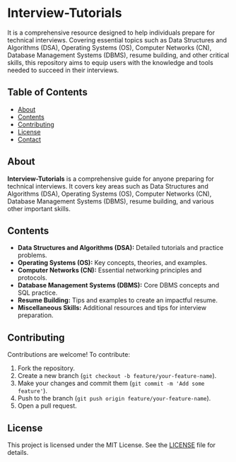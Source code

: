 
# Interview-Tutorials

It is a comprehensive resource designed to help individuals prepare for technical interviews. Covering essential topics such as Data Structures and Algorithms (DSA), Operating Systems (OS), Computer Networks (CN), Database Management Systems (DBMS), resume building, and other critical skills, this repository aims to equip users with the knowledge and tools needed to succeed in their interviews.


## Table of Contents

- [About](#about)
- [Contents](#contents)
- [Contributing](#contributing)
- [License](#license)
- [Contact](#contact)

## About

**Interview-Tutorials** is a comprehensive guide for anyone preparing for technical interviews. It covers key areas such as Data Structures and Algorithms (DSA), Operating Systems (OS), Computer Networks (CN), Database Management Systems (DBMS), resume building, and various other important skills.

## Contents

- **Data Structures and Algorithms (DSA):** Detailed tutorials and practice problems.
- **Operating Systems (OS):** Key concepts, theories, and examples.
- **Computer Networks (CN):** Essential networking principles and protocols.
- **Database Management Systems (DBMS):** Core DBMS concepts and SQL practice.
- **Resume Building:** Tips and examples to create an impactful resume.
- **Miscellaneous Skills:** Additional resources and tips for interview preparation.

## Contributing

Contributions are welcome! To contribute:

1. Fork the repository.
2. Create a new branch (`git checkout -b feature/your-feature-name`).
3. Make your changes and commit them (`git commit -m 'Add some feature'`).
4. Push to the branch (`git push origin feature/your-feature-name`).
5. Open a pull request.

## License

This project is licensed under the MIT License. See the [LICENSE](LICENSE.txt) file for details.

